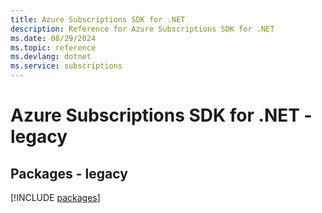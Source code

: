 ```yaml
---
title: Azure Subscriptions SDK for .NET
description: Reference for Azure Subscriptions SDK for .NET
ms.date: 08/29/2024
ms.topic: reference
ms.devlang: dotnet
ms.service: subscriptions
---
```

# Azure Subscriptions SDK for .NET - legacy
## Packages - legacy
[!INCLUDE [packages](subscriptions-index.md)]